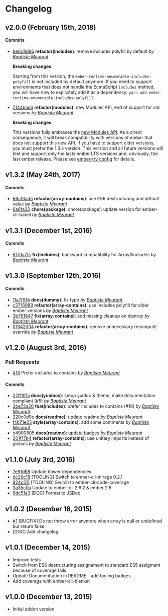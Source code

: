 # Changelog


## v2.0.0 (February 15th, 2018)

#### Commits

- [be6c9d96](https://github.com/bmeurant/ember-array-contains-helper/commit/be6c9d967a62990e296cbf4d55be01de2c8ab8c6) **refactor(includes)**: remove includes polyfill by default *by [Baptiste Meurant](https://github.com/bmeurant)*

  **Breaking changes**:

  Starting from this version, the `ember-runtime-enumerable-includes-polyfill` is not included by default anymore.
  If you need to support environments that does not handle the EcmaScript `includes` method, you will have now to explicitely add it as a dependency: `yarn add ember-runtime-enumerable-includes-polyfill`.

- [7144bac6](https://github.com/bmeurant/ember-array-contains-helper/commit/7144bac620e78c9ce3481fe89501d19c825667ff) **refactor(modules)**: new Modules API, end of support for old versions *by [Baptiste Meurant](https://github.com/bmeurant)*

  **Breaking changes**:

  This versions fully embraces the [new Modules API](https://github.com/emberjs/rfcs/blob/master/text/0176-javascript-module-api.md).
  As a direct consequence, it will break compatibility with versions of ember that does not support this new API.
  If you have to support older versions, you must prefer the 1.3.x version.
  This version and all future versions will test and support only the lasts ember LTS versions and, obviously, the last ember release.
  Please see [ember-try config](./config/ember-try.js) for details.

## v1.3.2 (May 24th, 2017)

#### Commits

- [66cf3ad5](https://github.com/bmeurant/ember-array-contains-helper/commit/66cf3ad51faefdf09f9450a700c9e6b984204930) **refactor(array-contains)**: use ES6 destructuring and default value *by [Baptiste Meurant](https://github.com/bmeurant)*
- [6a6fa30](https://github.com/bmeurant/ember-array-contains-helper/commit/6a6fa3003fa22d3fe001a53b11d541ef6a76613d) **chore(package)**: chore(package): update version for ember-cli-babel *by [Baptiste Meurant](https://github.com/bmeurant)*

## v1.3.1 (December 1st, 2016)

#### Commits

- [8f7da7fc](https://github.com/bmeurant/ember-array-contains-helper/commit/8f7da7fcfb957f34ad7ca808fbd02e0a621d1077) **fix(includes)**: backward compatibility for Array#includes *by [Baptiste Meurant](https://github.com/bmeurant)*

## v1.3.0 (September 12th, 2016)

#### Commits

- [1fa7f914](https://github.com/bmeurant/ember-array-contains-helper/commit/1fa7f914eb80b0166a731e9c97504b2129fc3bad) **docs(dummy)**: fix typo *by [Baptiste Meurant](https://github.com/bmeurant)*
- [c2716988](https://github.com/bmeurant/ember-array-contains-helper/commit/c2716988333017bc4dea33e5234cf8b2fc029d5e) **refactor(array-contains)**: use includes polyfill for older ember versions *by [Baptiste Meurant](https://github.com/bmeurant)*
- [3b791647](https://github.com/bmeurant/ember-array-contains-helper/commit/3b7916472c0a301643c78eb6417fc2bdf8908cb2) **fix(array-contains)**: add missing cleanup on destroy *by [Baptiste Meurant](https://github.com/bmeurant)*
- [01842004](https://github.com/bmeurant/ember-array-contains-helper/commit/01842004cf4f5f5f4d9e3f3233313d6e28b00615) **refactor(array-contains)**: remove unnecessary recompute override *by [Baptiste Meurant](https://github.com/bmeurant)*

## v1.2.0 (August 3rd, 2016)

### Pull Requests

- [#18](https://github.com/bmeurant/ember-array-contains-helper/pull/18)  Prefer includes to contains  *by [Baptiste Meurant](https://github.com/bmeurant)*

#### Commits

- [27ff101a](https://github.com/bmeurant/ember-array-contains-helper/commit/27ff101aeead2c56d08aba426c6cae24b32c29fe) **docs(yuidocs)**: setup yuidoc & theme, make documentation compliant (#5) *by [Baptiste Meurant](https://github.com/bmeurant)*
- [3be72a20](https://github.com/bmeurant/ember-array-contains-helper/commit/3be72a208d47032c500a4902fcb0818cae07b58a) **feat(includes)**: prefer includes to contains (#18) *by [Baptiste Meurant](https://github.com/bmeurant)*
- [220c0d9e](https://github.com/bmeurant/ember-array-contains-helper/commit/220c0d9eb0886fa3f8074c12b3117011ae92e1e9) **docs(readme)**: update readme *by [Baptiste Meurant](https://github.com/bmeurant)*
- [f4b71e05](https://github.com/bmeurant/ember-array-contains-helper/commit/f4b71e057de302f9979066bcb3bdba41cc18f896) **style(array-contains)**: add some comments *by [Baptiste Meurant](https://github.com/bmeurant)*
- [c4900805](https://github.com/bmeurant/ember-array-contains-helper/commit/c490080573303b77b2ec0ea4535f9111ab503447) **docs(readme)**: update badges *by [Baptiste Meurant](https://github.com/bmeurant)*
- [201f17b4](https://github.com/bmeurant/ember-array-contains-helper/commit/201f17b43224195c25a1e35efff13ab8ab2b0cfa) **refactor(array-contains)**: use unitary imports instead of globals *by [Baptiste Meurant](https://github.com/bmeurant)*

## v1.1.0 (July 3rd, 2016)

- [7e91d68](https://github.com/bmeurant/ember-array-contains-helper/commit/7e91d68dc4615e698f69598ed08a2ad9c8877aeb) Update bower dependencies
- [dc26c18](https://github.com/bmeurant/ember-array-contains-helper/commit/dc26c181b5d97bedcb00279e44e6be86fcb80670) [TOOLING] Switch to ember-cli-mirage 0.2.1
- [924c511](https://github.com/bmeurant/ember-array-contains-helper/commit/924c511eec55d1ca58a34e1f24aff53ad9f65e81) [TOOLING] Switch to ember-cli-code-coverage
- [3a35c0a](https://github.com/bmeurant/ember-array-contains-helper/commit/3a35c0aaaa5e026ddb513c02b78d7a71a8c017f1) Update to ember-cli 2.6.2 & ember 2.6
- [9dc51a3](https://github.com/bmeurant/ember-array-contains-helper/commit/9dc51a345bd24b50fd0876d0e76b4f3c5961bbdb) [DOC] Format to JSDoc

## v1.0.2 (December 16, 2015)

- [#1](https://github.com/bmeurant/ember-array-contains-helper/issues/1) [BUGFIX] Do not throw error anymore when array is null or undefined but return false.
- [DOC] Add changelog

## v1.0.1 (December 14, 2015)

- Improve tests
- Switch from ES6 destructuring assignement to standard ES5 assigment because of coverage fails
- Update Documenttation in README - add tooling badges
- Add coverage with ember-cli-blanket

## v1.0.0 (December 13, 2015)

- Initial addon version

